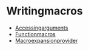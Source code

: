 # Writingmacros

* [Accessingarguments](./accessingarguments.md)
* [Functionmacros](./functionmacros.md)
* [Macroexpansionprovider](./macroexpansionprovider.md)

